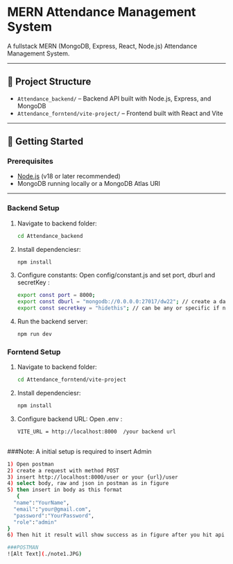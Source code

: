 # MERN Attendance Management System

A fullstack MERN (MongoDB, Express, React, Node.js) Attendance Management System.

---

## 📁 Project Structure

- `Attendance_backend/` – Backend API built with Node.js, Express, and MongoDB
- `Attendance_forntend/vite-project/` – Frontend built with React and Vite

---

## 🚀 Getting Started

### Prerequisites

- [Node.js](https://nodejs.org/) (v18 or later recommended)
- MongoDB running locally or a MongoDB Atlas URI

---

### Backend Setup

1. Navigate to backend folder:

   ```bash
   cd Attendance_backend

2. Install dependenciesr:

   ```bash
   npm install
   
3. Configure constants:
   Open config/constant.js and set port, dburl and secretKey :
   ```bash
   export const port = 8000;
   export const dburl = "mongodb://0.0.0.0:27017/dw22"; // create a data base and put its url here dw22 is my database
   export const secretkey = "hidethis"; // can be any or specific if needed

4. Run the backend server:

   ```bash
   npm run dev


### Forntend Setup

1. Navigate to backend folder:

   ```bash
   cd Attendance_forntend/vite-project

2. Install dependenciesr:

   ```bash
   npm install

3. Configure backend URL:
   Open .env :
   ```bash
   VITE_URL = http://localhost:8000  /your backend url
  


  ###Note: A initial setup is required to insert Admin

  ```bash
  1) Open postman
  2) create a request with method POST
  3) insert http://localhost:8000/user or your {url}/user
  4) select body, raw and json in postman as in figure
  5) then insert in body as this format
     {
    "name":"YourName",
    "email":"your@gmail.com",
    "password":"YourPassword",
    "role":"admin"
}
6) Then hit it result will show success as in figure after you hit api

###POSTMAN
  ![Alt Text](./note1.JPG)


